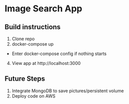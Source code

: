 # Image Search App

## Build instructions
1. Clone repo
2. docker-compose up
* Enter docker-compose config if nothing starts
4. View app at http://localhost:3000

## Future Steps
1. Integrate MongoDB to save pictures/persistent volume
2. Deploy code on AWS



